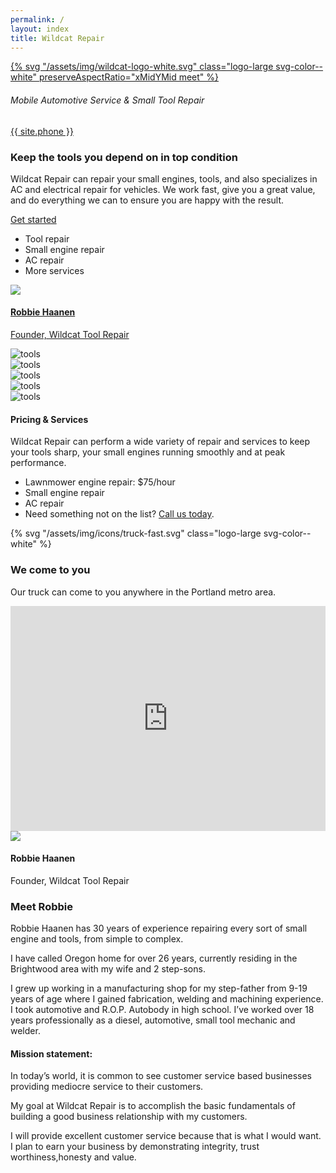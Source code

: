 ```yaml
---
permalink: /
layout: index
title: Wildcat Repair
---
```


<section class="section-pad--lg container-red container-image--fill">
  <div class="grid-container">
    <div class="grid-x grid-margin-x align-middle">
      <div class="cell small-4"><a href="#top">{% svg "/assets/img/wildcat-logo-white.svg" class="logo-large svg-color--white" preserveAspectRatio="xMidYMid meet" %}</a></div>
      <div class="cell small-8 text-right">
        <h6 class="headline-4">Mobile Automotive Service &amp; Small Tool Repair</h6>
        <a class="headline-5 link-light" href="tel:{{ site.phone }}">{{ site.phone }}</a>
      </div>
    </div>
  </div>
</section>
<section class="section-pad gray-2 container-texture--blueprint"> 
  <div class="grid-container">
    <div class="grid-x grid-margin-x">
      <div class="cell small-12">
        <h3 class="headline-3">Keep the tools you depend on in top condition</h3>
      </div>
    </div>
    <div class="grid-x grid-margin-x">
      <div class="cell small-12 medium-4 large-6"> 
        <p class="">Wildcat Repair can repair your small engines, tools, and also specializes in AC and electrical repair for vehicles. We work fast, give you a great value, and do everything we can to ensure you are happy with the result.</p>
        <a class="button primary large" href="#start" data-smooth-scroll="data-smooth-scroll" data-options="animation-easing: swing;">Get started</a>
      </div>
      <div class="cell small-12 medium-4 large-3">
        <ul>
          <li>Tool repair</li>
          <li>Small engine repair</li>
          <li>AC repair</li>
          <li>More services</li>
        </ul>
      </div>
      <div class="cell small-12 medium-4 large-3">
        <div class="person-vertical">
          <a href="#about" class="link-light">
            <img class="avatar icon-large" src="http://res.cloudinary.com/rawmedia/image/upload/ar_1:1,c_thumb,g_center,q_auto:good,w_500,ar_1:1,e_gamma:25/v1526231244/robbie-haanen-portrait-2017_hayeun.jpg"/>
            <h4 class="headline-4 no-margin">Robbie Haanen</h4>
            <p>Founder, Wildcat Tool Repair</p>
          </a>
        </div>
      </div>
    </div>
  </div>
</section>
<section class="gray-7">
  <div class="grid-container full">
    <div class="grid-x">
      <div class="cell auto"><img class="thumb-med" src="https://res.cloudinary.com/rawmedia/image/upload/ar_1:1,c_thumb,g_center,q_auto:good,w_500,ar_1:1/v1504470782/air_powered_buffer_yl9epa.jpg" alt="tools"/></div>
      <div class="cell auto"><img class="thumb-med" src="https://res.cloudinary.com/rawmedia/image/upload/ar_1:1,c_thumb,g_center,q_auto:good,w_500,ar_1:1/v1504483513/lawnmower_-_3741268066_ef82c5596f_o_ncxnsi.jpg" alt="tools"/></div>
      <div class="cell auto"><img class="thumb-med" src="https://res.cloudinary.com/rawmedia/image/upload/ar_1:1,c_thumb,g_center,q_auto:good,w_500,ar_1:1/v1504470782/small_engine_2_iztb2q.jpg" alt="tools"/></div>
      <div class="cell auto"><img class="thumb-med" src="https://res.cloudinary.com/rawmedia/image/upload/ar_1:1,c_thumb,g_center,q_auto:good,w_500,ar_1:1/v1504470781/cutting_lb83wh.jpg" alt="tools"/></div>
      <div class="cell auto"><img class="thumb-med" src="https://res.cloudinary.com/rawmedia/image/upload/ar_1:1,c_thumb,g_center,q_auto:good,w_500,ar_1:1/v1504467085/construction_tools_site_taduuda-76960_rq91ea.jpg" alt="tools"/></div>
    </div>
  </div>
</section>

<!-- .container-image--fill(data-interchange="[" + img_path + "/w_800,c_fill,ar_2:1" + img_site1_light + ", small], [" + img_path + "/w_1600,c_fill,ar_2:1/" + img_site1_light + ", medium]") -->
<section class="section-pad gray-5 container-texture--blueprint">
  <div class="grid-container">
    <div class="grid-x grid-margin-x align-middle">
      <div class="cell small-12 large-6">
        <h4 class="headline-2">Pricing & Services</h4>
        <p>Wildcat Repair can perform a wide variety of repair and services to keep your tools sharp, your small engines running smoothly and at peak performance.</p>
      </div>
    </div>
    <div class="grid-x grid-margin-x align-middle">
      <div class="cell small-12 medium-6 large-5">
        <ul>
          <li>Lawnmower engine repair: $75/hour</li>
          <li>Small engine repair</li>
          <li>AC repair</li>
          <li>Need something not on the list? <a class="link-light" href="#start">Call us today</a>.</li>
        </ul>
      </div>
      <div class="cell small-12 medium-6 large-5"></div>
    </div>
  </div>
</section>
<section class="section-pad gray-2 container-image--fill" data-interchange="[https://res.cloudinary.com/rawmedia/image/upload/w_1600,c_fill,ar_2:1,e_brightness:-30/v1526766442/road_and_fog_-_wes-hicks-426584-unsplash_pmlqws.jpg, medium]">
  <div class="grid-container">
    <div class="grid-x grid-margin-x align-middle">
      <div class="cell small-12 large-6">
        {% svg "/assets/img/icons/truck-fast.svg" class="logo-large svg-color--white" %}
        <h3 class="headline-3">We come to you</h3>
        <p class="lead">Our truck can come to you anywhere in the Portland metro area.</p>
      </div>
      <div class="cell small-12 large-6"><iframe src="https://www.google.com/maps/embed?pb=!1m18!1m12!1m3!1d2802.711189242003!2d-122.08519204905835!3d45.37482274732159!2m3!1f0!2f0!3f0!3m2!1i1024!2i768!4f13.1!3m3!1m2!1s0x549589498cc9c2af%3A0xd2a6c3c6286b9c8d!2s20370+SE+Hummingbird+Ln%2C+Sandy%2C+OR+97055!5e0!3m2!1sen!2sus!4v1504485516747" width="100%" height="360" frameborder="0" style="border:0" allowfullscreen></iframe></div>
    </div>
  </div>
</section>
<section id="about" class="section-pad gray-2 container-texture--blueprint">
  <div class="grid-container">
    <div class="grid-x grid-margin-x align-middle align-center">
      <div class="cell small-12 medium-6 large-5">
        <div class="person-vertical"><img class="avatar icon-large" src="http://res.cloudinary.com/rawmedia/image/upload/ar_1:1,c_thumb,g_center,q_auto:good,w_500,ar_1:1,e_gamma:25/v1526231244/robbie-haanen-portrait-2017_hayeun.jpg"/>
          <h4 class="headline-4 no-margin">Robbie Haanen</h4>
          <p>Founder, Wildcat Tool Repair</p>
        </div>
      </div>
      <div class="cell small-12 medium-6 large-5">
        <h3 class="headline-3">Meet Robbie</h3>
        <p class="lead">Robbie Haanen has 30 years of experience repairing every sort of small engine and tools, from simple to complex.</p>
      </div>
    </div>
    <div class="grid-x grid-margin-x align-middle align-center">
      <div class="cell small-12 medium-6 large-5">
        <p>I have called Oregon home for over 26 years, currently residing in the Brightwood area with my wife and 2 step-sons.</p>
        <p>I grew up working in a manufacturing shop for my step-father from 9-19 years of age where I gained fabrication, welding and machining experience. I took automotive and R.O.P. Autobody in high school. I’ve worked over 18 years professionally as a diesel, automotive, small tool mechanic and welder.</p>
      </div>
      <div class="cell small-12 medium-6 large-5">
        <h4 class="headline-4">Mission statement:</h4>
        <p>In today’s world, it is common to see customer service based businesses providing mediocre service to their customers.</p>
        <p>My goal at Wildcat Repair is to accomplish the basic fundamentals of building a good business relationship with my customers. </p>
        <p>I will provide excellent customer service because that is what I would want. I plan to earn your business by demonstrating integrity, trust worthiness,honesty and value.</p>
      </div>
      <div class="cell small-12 large-4">
      </div>
    </div>
  </div>
</section>

